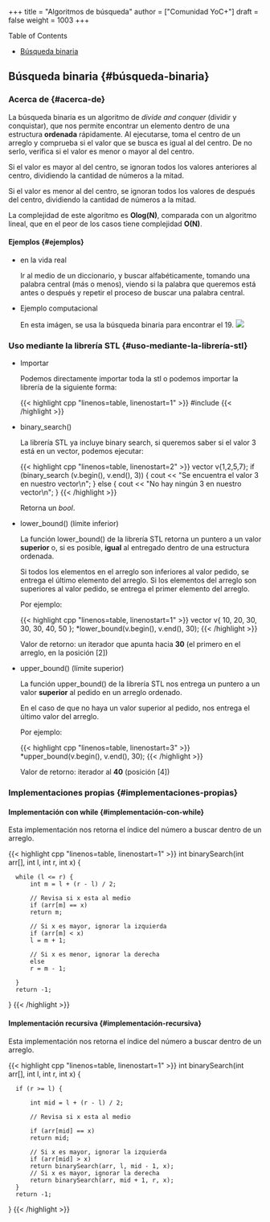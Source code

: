 +++
title = "Algoritmos de búsqueda"
author = ["Comunidad YoC+"]
draft = false
weight = 1003
+++

<div class="ox-hugo-toc toc">
<div></div>

<div class="heading">Table of Contents</div>

- [Búsqueda binaria](#búsqueda-binaria)

</div>
<!--endtoc-->


## Búsqueda binaria {#búsqueda-binaria}


### Acerca de {#acerca-de}

La búsqueda binaria es un algoritmo de _divide and conquer_ (dividir y conquistar), que nos
permite encontrar un elemento dentro de una estructura **ordenada**
rápidamente. Al ejecutarse, toma el centro de un arreglo y comprueba si
el valor que se busca es igual al del centro. De no serlo, verifica si
el valor es menor o mayor al del centro.

Si el valor es mayor al del centro, se ignoran todos los valores
anteriores al centro, dividiendo la cantidad de números a la mitad.

Si el valor es menor al del centro, se ignoran todos los valores de
después del centro, dividiendo la cantidad de números a la mitad.

La complejidad de este algoritmo es **Olog(N)**, comparada con un
algoritmo lineal, que en el peor de los casos tiene complejidad **O(N)**.


#### Ejemplos {#ejemplos}

<!--list-separator-->

-  en la vida real

    Ir al medio de un diccionario, y buscar alfabéticamente, tomando una palabra central
    (más o menos), viendo si la palabra que queremos está antes o después y repetir el
    proceso de buscar una palabra central.

<!--list-separator-->

-  Ejemplo computacional

    En esta imágen, se usa la búsqueda binaria para encontrar el 19.
    ![](https://uniwebsidad.com/static/libros/imagenes/algoritmos-python/f0801.png)


### Uso mediante la librería STL {#uso-mediante-la-librería-stl}

<!--list-separator-->

-  Importar

    Podemos directamente importar toda la stl o podemos importar la librería <algorithm> de la
    siguiente forma:

    {{< highlight cpp "linenos=table, linenostart=1" >}}
    #include <algorithm>
    {{< /highlight >}}

<!--list-separator-->

-  binary\_search()

    La librería STL ya incluye binary search, si queremos saber si el valor
    3 está en un vector, podemos ejecutar:

    {{< highlight cpp "linenos=table, linenostart=2" >}}
    vector<int> v{1,2,5,7};
    if (binary_search (v.begin(), v.end(), 3)) {
        cout << "Se encuentra el valor 3 en nuestro vector\n";
    }
    else {
        cout << "No hay ningún 3 en nuestro vector\n";
    }
    {{< /highlight >}}

    Retorna un _bool_.

<!--list-separator-->

-  lower\_bound() (límite inferior)

    La función lower\_bound() de la librería STL retorna un puntero a un
    valor **superior** o, si es posible, **igual** al entregado dentro de una
    estructura ordenada.

    Si todos los elementos en el arreglo son inferiores al valor pedido, se
    entrega el último elemento del arreglo. Si los elementos del arreglo son
    superiores al valor pedido, se entrega el primer elemento del arreglo.

    Por ejemplo:

    {{< highlight cpp "linenos=table, linenostart=1" >}}
      vector<int> v{ 10, 20, 30, 30, 30, 40, 50 };
      *lower_bound(v.begin(), v.end(), 30);
    {{< /highlight >}}

    Valor de retorno: un iterador que apunta hacia **30** (el primero en el arreglo, en la posición [2])

<!--list-separator-->

-  upper\_bound() (límite superior)

    La función upper\_bound() de la librería STL nos entrega un puntero a un valor
    **superior** al pedido en un arreglo ordenado.

    En el caso de que no haya un valor superior al pedido, nos entrega el
    último valor del arreglo.

    Por ejemplo:

    {{< highlight cpp "linenos=table, linenostart=3" >}}
      *upper_bound(v.begin(), v.end(), 30);
    {{< /highlight >}}

    Valor de retorno: iterador al **40** (posición [4])


### Implementaciones propias {#implementaciones-propias}


#### Implementación con while {#implementación-con-while}

Esta implementación nos retorna el índice del número a buscar dentro de un arreglo.

{{< highlight cpp "linenos=table, linenostart=1" >}}
  int binarySearch(int arr[], int l, int r, int x)
  {

      while (l <= r) {
          int m = l + (r - l) / 2;

          // Revisa si x esta al medio
          if (arr[m] == x)
          return m;

          // Si x es mayor, ignorar la izquierda
          if (arr[m] < x)
          l = m + 1;

          // Si x es menor, ignorar la derecha
          else
          r = m - 1;

      }
      return -1;

  }
{{< /highlight >}}


#### Implementación recursiva {#implementación-recursiva}

Esta implementación nos retorna el índice del número a buscar dentro de un arreglo.

{{< highlight cpp "linenos=table, linenostart=1" >}}
  int binarySearch(int arr[], int l, int r, int x)
  {

      if (r >= l) {

          int mid = l + (r - l) / 2;

          // Revisa si x esta al medio

          if (arr[mid] == x)
          return mid;

          // Si x es mayor, ignorar la izquierda
          if (arr[mid] > x)
          return binarySearch(arr, l, mid - 1, x);
          // Si x es mayor, ignorar la derecha
          return binarySearch(arr, mid + 1, r, x);
      }
      return -1;
  }
{{< /highlight >}}
